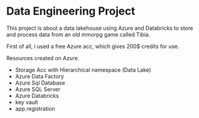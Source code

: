 # Data Engineering Project

This project is about a data lakehouse using Azure and Databricks to store and process data from an old mmorpg game called Tibia.

First of all, i used a free Azure acc, which gives 200$ credits for use.

Resources created on Azure.
- Storage Acc with Hierarchical namespace
(Data Lake)
- Azure Data Factory
- Azure Sql Database
- Azure SQL Server
- Azure Databricks
- key vault
- app registration





